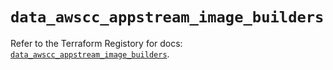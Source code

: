 # `data_awscc_appstream_image_builders`

Refer to the Terraform Registory for docs: [`data_awscc_appstream_image_builders`](https://registry.terraform.io/providers/hashicorp/awscc/0.70.0/docs/data-sources/appstream_image_builders).
